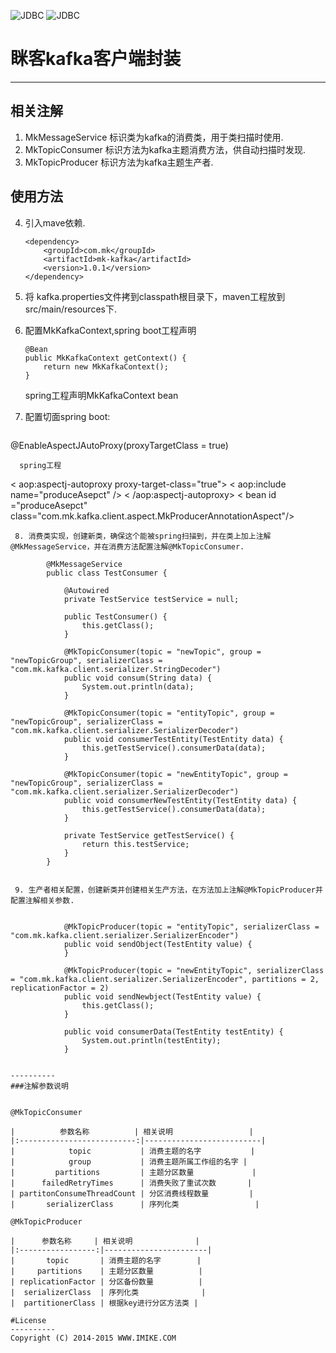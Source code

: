 ![JDBC](http://kafka.apache.org/images/kafka_logo.png)
![JDBC](http://www.imike.com/css/style/images/img/logo_w.png)

# 眯客kafka客户端封装
----------
## 相关注解 ##

 1. MkMessageService  标识类为kafka的消费类，用于类扫描时使用.
 2. MkTopicConsumer  标识方法为kafka主题消费方法，供自动扫描时发现.
 3. MkTopicProducer    标识方法为kafka主题生产者.
 
## 使用方法 ##
 
 4. 引入mave依赖.

 		<dependency>
			<groupId>com.mk</groupId>
			<artifactId>mk-kafka</artifactId>
			<version>1.0.1</version>
		</dependency>
	

 5.  将 kafka.properties文件拷到classpath根目录下，maven工程放到src/main/resources下.
 6. 配置MkKafkaContext,spring boot工程声明

		@Bean
		public MkKafkaContext getContext() {
			return new MkKafkaContext();
		}
	spring工程声明MkKafkaContext bean
	   <bean class="com.mk.kafka.client.MkKafkaContext"/>

 7. 配置切面spring boot:
	 ```
 @EnableAspectJAutoProxy(proxyTargetClass = true)
```
  spring工程
```
 < aop:aspectj-autoproxy proxy-target-class="true">
 < aop:include name="produceAsepct" />
 < /aop:aspectj-autoproxy>
 < bean id ="produceAsepct" class="com.mk.kafka.client.aspect.MkProducerAnnotationAspect"/>
```
 8. 消费类实现，创建新类，确保这个能被spring扫描到，并在类上加上注解@MkMessageService，并在消费方法配置注解@MkTopicConsumer.

	    @MkMessageService
	    public class TestConsumer {
    
	    	@Autowired
	    	private TestService testService = null;
    
	    	public TestConsumer() {
	    		this.getClass();
	    	}
    
		    @MkTopicConsumer(topic = "newTopic", group = "newTopicGroup", serializerClass = "com.mk.kafka.client.serializer.StringDecoder")
	    	public void consum(String data) {
		    	System.out.println(data);
	    	}
    
	    	@MkTopicConsumer(topic = "entityTopic", group = "newTopicGroup", serializerClass = "com.mk.kafka.client.serializer.SerializerDecoder")
	    	public void consumerTestEntity(TestEntity data) {
	    		this.getTestService().consumerData(data);
	    	}
    
	    	@MkTopicConsumer(topic = "newEntityTopic", group = "newTopicGroup", serializerClass = "com.mk.kafka.client.serializer.SerializerDecoder")
	    	public void consumerNewTestEntity(TestEntity data) {
	    		this.getTestService().consumerData(data);
	    	}
    
	    	private TestService getTestService() {
	    		return this.testService;
	    	}
    	}
 

 9. 生产者相关配置，创建新类并创建相关生产方法，在方法加上注解@MkTopicProducer并配置注解相关参数.

    	
	    	@MkTopicProducer(topic = "entityTopic", serializerClass = "com.mk.kafka.client.serializer.SerializerEncoder")
	    	public void sendObject(TestEntity value) {
	    	}
    
	    	@MkTopicProducer(topic = "newEntityTopic", serializerClass = "com.mk.kafka.client.serializer.SerializerEncoder", partitions = 2, replicationFactor = 2)
	    	public void sendNewbject(TestEntity value) {
	    		this.getClass();
	    	}
    
	    	public void consumerData(TestEntity testEntity) {
	    		System.out.println(testEntity);
	    	}


----------
###注解参数说明  


@MkTopicConsumer

|          参数名称          | 相关说明                 |
|:--------------------------:|--------------------------|
|            topic           | 消费主题的名字           |
|            group           | 消费主题所属工作组的名字 |
|         partitions         | 主题分区数量             |
|      failedRetryTimes      | 消费失败了重试次数       |
| partitonConsumeThreadCount | 分区消费线程数量         |
|       serializerClass      | 序列化类                 |

@MkTopicProducer

|      参数名称     | 相关说明              |
|:-----------------:|-----------------------|
|       topic       | 消费主题的名字        |
|     partitions    | 主题分区数量          |
| replicationFactor | 分区备份数量          |
|  serializerClass  | 序列化类              |
|  partitionerClass | 根据key进行分区方法类 |

#License
----------
Copyright (C) 2014-2015 WWW.IMIKE.COM


